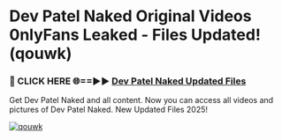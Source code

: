 # Dev Patel Naked Original Videos 0nlyFans Leaked - Files Updated! (qouwk)

<h3>🔴 CLICK HERE 🌐==►► <a href="https://tinyurl.com/up5wt9bj" rel="nofollow">Dev Patel Naked Updated Files</a></h3>

Get Dev Patel Naked and all content. Now you can access all videos and pictures of Dev Patel Naked. New Updated Files 2025!

[![qouwk](https://i.imgur.com/ABiUzMV.gif)](https://tinyurl.com/up5wt9bj)
